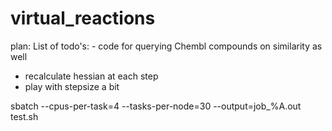 # virtual_reactions

plan:
List of todo's:
    - code for querying Chembl compounds on similarity as well

- recalculate hessian at each step
- play with stepsize a bit


sbatch --cpus-per-task=4 --tasks-per-node=30 --output=job_%A.out test.sh
